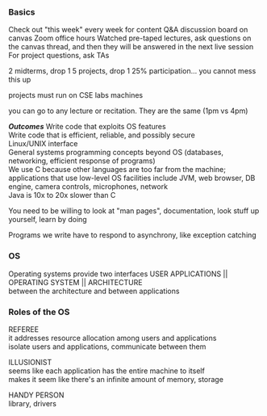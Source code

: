 ### Basics
Check out "this week" every week for content
Q&A discussion board on canvas
Zoom office hours
Watched pre-taped lectures, ask questions on the canvas thread, and then they will be answered in the next live session
For project questions, ask TAs  
  
2 midterms, drop 1
5 projects, drop 1
25% participation... you cannot mess this up  
  
projects must run on CSE labs machines  
  
you can go to any lecture or recitation. They are the same (1pm vs 4pm)

***Outcomes***
Write code that exploits OS features  
Write code that is efficient, reliable, and possibly secure  
Linux/UNIX interface  
General systems programming concepts beyond OS (databases, networking, efficient response of programs)  
We use C because other languages are too far from the machine; applications that use low-level OS 
facilities include JVM, web browser, DB engine, camera controls, microphones, network  
Java is 10x to 20x slower than C  
  
You need to be willing to look at "man pages", documentation, look stuff up yourself, learn by doing  
  
Programs we write have to respond to asynchrony, like exception catching  
  
### OS
Operating systems provide two interfaces
USER APPLICATIONS
	||
OPERATING SYSTEM
	||
ARCHITECTURE  
between the architecture and between applications

### Roles of the OS
REFEREE  
it addresses resource allocation among users and applications  
isolate users and applications, communicate between them  
  
ILLUSIONIST  
seems like each application has the entire machine to itself  
makes it seem like there's an infinite amount of memory, storage  
  
HANDY PERSON  
library, drivers  
